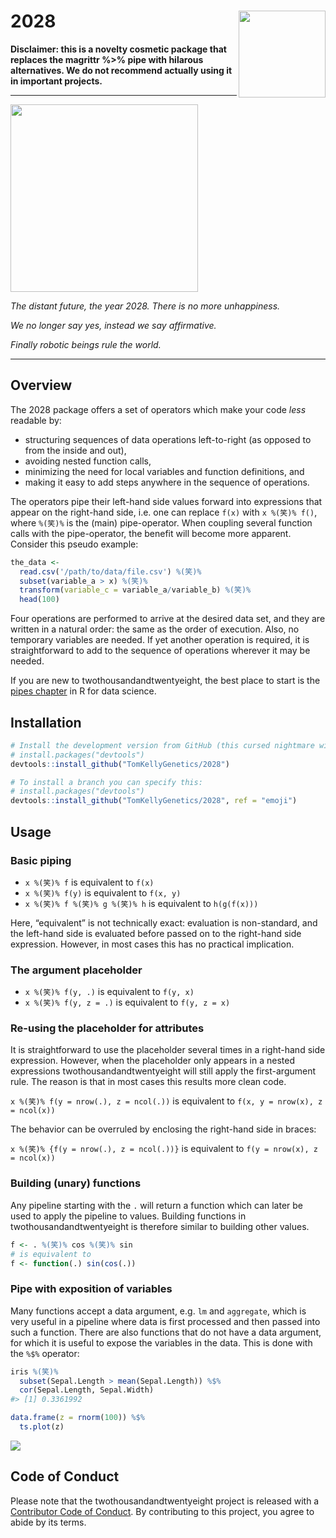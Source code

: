 
<!-- README.md is generated from README.Rmd. Please edit that file -->

# 2028 <a href='https://twitter.com/tomkXY/status/1335275638932918272'><img src='https://nugalis.com/japanese/vocabulary/image/3142/v1-/warai-laughlaughtersmile.jpg' align="right" height="139" /></a>

**Disclaimer: this is a novelty cosmetic package that replaces the magrittr %>% pipe with hilarous alternatives. We do not recommend actually using it in important projects.**

---------------------------

<img src='https://vignette.wikia.nocookie.net/flightoftheconchords/images/2/29/1x01_-_Robots.jpg/revision/latest?cb=20090216043850' align="center" height="300" /></a>

_The distant future, the year 2028. There is no more unhappiness._

_We no longer say yes, instead we say affirmative._

_Finally robotic beings rule the world._

---------------------------

## Overview

The 2028 package offers a set of operators which make your code _less_
readable by:

  - structuring sequences of data operations left-to-right (as opposed
    to from the inside and out),
  - avoiding nested function calls,
  - minimizing the need for local variables and function definitions,
    and
  - making it easy to add steps anywhere in the sequence of operations.

The operators pipe their left-hand side values forward into expressions
that appear on the right-hand side, i.e. one can replace `f(x)` with `x
%(笑)% f()`, where `%(笑)%` is the (main) pipe-operator. When coupling several
function calls with the pipe-operator, the benefit will become more
apparent. Consider this pseudo example:

``` r
the_data <-
  read.csv('/path/to/data/file.csv') %(笑)%
  subset(variable_a > x) %(笑)%
  transform(variable_c = variable_a/variable_b) %(笑)%
  head(100)
```

Four operations are performed to arrive at the desired data set, and
they are written in a natural order: the same as the order of execution.
Also, no temporary variables are needed. If yet another operation is
required, it is straightforward to add to the sequence of operations
wherever it may be needed.

If you are new to twothousandandtwentyeight, the best place to start is the [pipes
chapter](https://r4ds.had.co.nz/pipes.html) in R for data science.

## Installation

``` r
# Install the development version from GitHub (this cursed nightmare will never be on CRAN):
# install.packages("devtools")
devtools::install_github("TomKellyGenetics/2028")
```

``` r
# To install a branch you can specify this:
# install.packages("devtools")
devtools::install_github("TomKellyGenetics/2028", ref = "emoji")
```

## Usage

### Basic piping

  - `x %(笑)% f` is equivalent to `f(x)`
  - `x %(笑)% f(y)` is equivalent to `f(x, y)`
  - `x %(笑)% f %(笑)% g %(笑)% h` is equivalent to `h(g(f(x)))`

Here, “equivalent” is not technically exact: evaluation is non-standard,
and the left-hand side is evaluated before passed on to the right-hand
side expression. However, in most cases this has no practical
implication.

### The argument placeholder

  - `x %(笑)% f(y, .)` is equivalent to `f(y, x)`
  - `x %(笑)% f(y, z = .)` is equivalent to `f(y, z = x)`

### Re-using the placeholder for attributes

It is straightforward to use the placeholder several times in a
right-hand side expression. However, when the placeholder only appears
in a nested expressions twothousandandtwentyeight will still apply the first-argument
rule. The reason is that in most cases this results more clean code.

`x %(笑)% f(y = nrow(.), z = ncol(.))` is equivalent to `f(x, y = nrow(x),
z = ncol(x))`

The behavior can be overruled by enclosing the right-hand side in
braces:

`x %(笑)% {f(y = nrow(.), z = ncol(.))}` is equivalent to `f(y = nrow(x), z
= ncol(x))`

### Building (unary) functions

Any pipeline starting with the `.` will return a function which can
later be used to apply the pipeline to values. Building functions in
twothousandandtwentyeight is therefore similar to building other values.

``` r
f <- . %(笑)% cos %(笑)% sin 
# is equivalent to 
f <- function(.) sin(cos(.)) 
```

### Pipe with exposition of variables

Many functions accept a data argument, e.g. `lm` and `aggregate`, which
is very useful in a pipeline where data is first processed and then
passed into such a function. There are also functions that do not have a
data argument, for which it is useful to expose the variables in the
data. This is done with the `%$%` operator:

``` r
iris %(笑)%
  subset(Sepal.Length > mean(Sepal.Length)) %$%
  cor(Sepal.Length, Sepal.Width)
#> [1] 0.3361992

data.frame(z = rnorm(100)) %$%
  ts.plot(z)
```

![](man/figures/exposition-1.png)<!-- -->

## Code of Conduct

Please note that the twothousandandtwentyeight project is released with a [Contributor
Code of Conduct](https://twothousandandtwentyeight.tidyverse.org/CODE_OF_CONDUCT.html).
By contributing to this project, you agree to abide by its terms.
